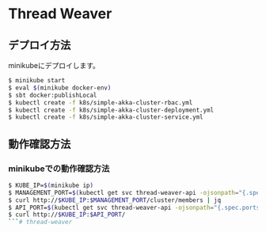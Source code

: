 
# Thread Weaver

## デプロイ方法

minikubeにデプロイします。

```bash
$ minikube start
$ eval $(minikube docker-env)
$ sbt docker:publishLocal
$ kubectl create -f k8s/simple-akka-cluster-rbac.yml
$ kubectl create -f k8s/simple-akka-cluster-deployment.yml
$ kubectl create -f k8s/simple-akka-cluster-service.yml
```

## 動作確認方法

### minikubeでの動作確認方法

```bash
$ KUBE_IP=$(minikube ip)
$ MANAGEMENT_PORT=$(kubectl get svc thread-weaver-api -ojsonpath="{.spec.ports[?(@.name==\"management\")].nodePort}")
$ curl http://$KUBE_IP:$MANAGEMENT_PORT/cluster/members | jq
$ API_PORT=$(kubectl get svc thread-weaver-api -ojsonpath="{.spec.ports[?(@.name==\"api\")].nodePort}")
$ curl http://$KUBE_IP:$API_PORT/
```# thread-weaver
